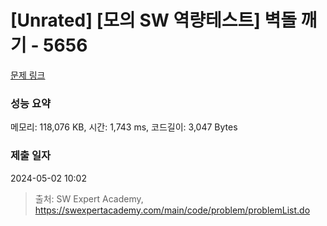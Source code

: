 # [Unrated] [모의 SW 역량테스트] 벽돌 깨기 - 5656 

[문제 링크](https://swexpertacademy.com/main/code/problem/problemDetail.do?contestProbId=AWXRQm6qfL0DFAUo) 

### 성능 요약

메모리: 118,076 KB, 시간: 1,743 ms, 코드길이: 3,047 Bytes

### 제출 일자

2024-05-02 10:02



> 출처: SW Expert Academy, https://swexpertacademy.com/main/code/problem/problemList.do